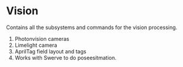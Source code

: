 # Vision

Contains all the subsystems and commands for the vision processing.

1. Photonvision cameras
2. Limelight camera
3. AprilTag field layout and tags
4. Works with Swerve to do poseesitmation.
